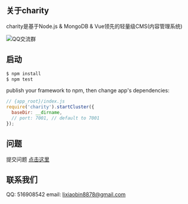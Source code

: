 ## 关于charity

charity是基于Node.js & MongoDB & Vue领先的轻量级CMS(内容管理系统)

![QQ交流群](http://omh2h1x76.bkt.clouddn.com/charity%E7%BE%A4%E4%BA%8C%E7%BB%B4%E7%A0%81.png)
## 启动

```bash
$ npm install
$ npm test
```

publish your framework to npm, then change app's dependencies:

```js
// {app_root}/index.js
require('charity').startCluster({
  baseDir: __dirname,
  // port: 7001, // default to 7001
});

```

## 问题

提交问题 [点击这里](https://github.com/lixiaobin-bjhl/charity/issues)


## 联系我们

QQ: 516908542
email: lixiaobin8878@gmail.com

